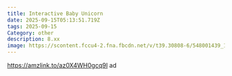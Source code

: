 ```yaml
---
title: Interactive Baby Unicorn
date: 2025-09-15T05:13:51.719Z
tags: 2025-09-15
Category: other
description: 8.xx
image: https://scontent.fccu4-2.fna.fbcdn.net/v/t39.30808-6/548001439_1248528000406414_4672820642040239827_n.jpg?stp=cp6_dst-jpg_s640x640_tt6&_nc_cat=100&ccb=1-7&_nc_sid=aa7b47&_nc_ohc=eEWzzH0RbIAQ7kNvwE7Zci8&_nc_oc=AdlOwQCHOcezD4mKvcieZ6q7hnzsLqh4AI4oivzx39TerzAUMycKk1BoKqKtjP9uGX4&_nc_zt=23&_nc_ht=scontent.fccu4-2.fna&_nc_gid=KtO5vFrnI74XZy4YfGqcyQ&oh=00_AfZ3ABgZQkkAazkKrgfYqoy-yCqlWDTv1n9DUJUA_K895w&oe=68CD59B5
---
```

https://amzlink.to/az0X4WH0gcq9I ad